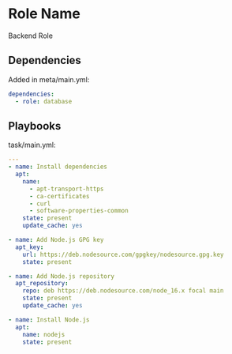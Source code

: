 Role Name
=========

Backend Role

Dependencies
------------

Added in meta/main.yml:

```yaml
dependencies:
  - role: database
```

Playbooks
----------------

task/main.yml:

```yaml
---
- name: Install dependencies
  apt:
    name: 
      - apt-transport-https
      - ca-certificates
      - curl
      - software-properties-common
    state: present
    update_cache: yes

- name: Add Node.js GPG key
  apt_key:
    url: https://deb.nodesource.com/gpgkey/nodesource.gpg.key
    state: present

- name: Add Node.js repository
  apt_repository:
    repo: deb https://deb.nodesource.com/node_16.x focal main
    state: present
    update_cache: yes

- name: Install Node.js
  apt:
    name: nodejs
    state: present
    
```
